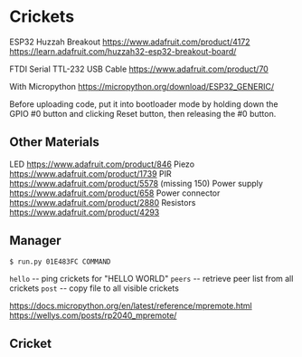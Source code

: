 # Crickets

ESP32 Huzzah Breakout
https://www.adafruit.com/product/4172
https://learn.adafruit.com/huzzah32-esp32-breakout-board/

FTDI Serial TTL-232 USB Cable
https://www.adafruit.com/product/70

With Micropython
https://micropython.org/download/ESP32_GENERIC/

Before uploading code, put it into bootloader mode by holding down the GPIO #0 button and clicking Reset button, then releasing the #0 button.


## Other Materials
LED https://www.adafruit.com/product/846
Piezo https://www.adafruit.com/product/1739
PIR https://www.adafruit.com/product/5578  (missing 150)
Power supply https://www.adafruit.com/product/658
Power connector https://www.adafruit.com/product/2880
Resistors https://www.adafruit.com/product/4293


## Manager

    $ run.py 01E483FC COMMAND

`hello` -- ping crickets for "HELLO WORLD"
`peers` -- retrieve peer list from all crickets
`post` -- copy file to all visible crickets


https://docs.micropython.org/en/latest/reference/mpremote.html
https://wellys.com/posts/rp2040_mpremote/


## Cricket